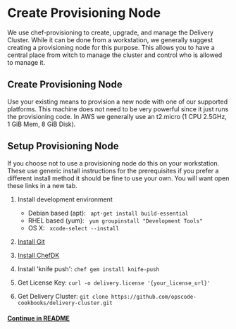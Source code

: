 # Create Provisioning Node

We use chef-provisioning to create, upgrade, and manage the Delivery
Cluster. While it can be done from a workstation, we generally suggest
creating a provisioning node for this purpose. This allows you to have
a central place from witch to manage the cluster and control who is
allowed to manage it.

## Create Provisioning Node

Use your existing means to provision a new node with one of our
supported platforms. This machine does not need to be very powerful
since it just runs the provisioning code. In AWS we generally use an
t2.micro (1 CPU 2.5GHz, 1 GiB Mem, 8 GiB Disk).

## Setup Provisioning Node

If you choose not to use a provisioning node do this on your
workstation. These use generic install instructions for the
prerequisites if you prefer a different install method it should be
fine to use your own. You will want open these links in a new tab.

1. Install development environment
    * Debian based (apt): ``` apt-get install build-essential```
    * RHEL based (yum): ``` yum groupinstall "Development Tools"```
    * OS X: ``` xcode-select --install```

2. [Install Git](http://git-scm.com/book/en/v2/Getting-Started-Installing-Git)
3. [Install ChefDK](https://downloads.chef.io/chef-dk/)
4. Install 'knife push': ```chef gem install knife-push```
5. Get License Key: ```curl -o delivery.license '{your_license_url}'```
6. Get Delivery Cluster: ```git clone https://github.com/opscode-cookbooks/delivery-cluster.git```

#### [Continue in README](README.md)

